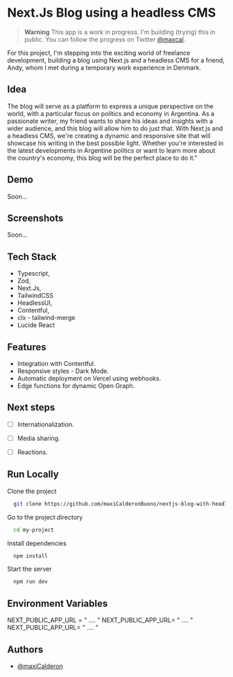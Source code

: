 # Next.Js Blog using a headless CMS

> **Warning**
> This app is a work in progress. I'm building (trying) this in public. You can follow the progress on Twitter [@maxcal](https://twitter.com/mcalderonbuono).

For this project, I'm stepping into the exciting world of freelance development, building a blog using Next.js and a headless CMS for a friend, Andy, whom I met during a temporary work experience in Denmark.

## Idea

The blog will serve as a platform to express a unique perspective on the world, with a particular focus on politics and economy in Argentina. As a passionate writer, my friend wants to share his ideas and insights with a wider audience, and this blog will allow him to do just that. With Next.js and a headless CMS, we're creating a dynamic and responsive site that will showcase his writing in the best possible light. Whether you're interested in the latest developments in Argentine politics or want to learn more about the country's economy, this blog will be the perfect place to do it."

## Demo

Soon...

## Screenshots

Soon...

## Tech Stack

- Typescript,
- Zod,
- Next.Js,
- TailwindCSS
- HeadlessUI,
- Contentful,
- clx - tailwind-merge
- Lucide React

## Features

- Integration with Contentful.
- Responsive styles - Dark Mode.
- Automatic deployment on Vercel using webhooks.
- Edge functions for dynamic Open Graph.

## Next steps 

- [ ] Internationalization.
- [ ] Media sharing.
- [ ] Reactions.


## Run Locally

Clone the project

```bash
  git clone https://github.com/maxiCalderonBuono/nextjs-blog-with-headless-CMS
```

Go to the project directory

```bash
  cd my-project
```

Install dependencies

```bash
  npm install
```

Start the server

```bash
  npm run dev
```

## Environment Variables

NEXT_PUBLIC_APP_URL = " .... "
NEXT_PUBLIC_APP_URL= " .... "
NEXT_PUBLIC_APP_URL= " .... "

## Authors

- [@maxiCalderon](https://github.com/maxiCalderonBuono)
